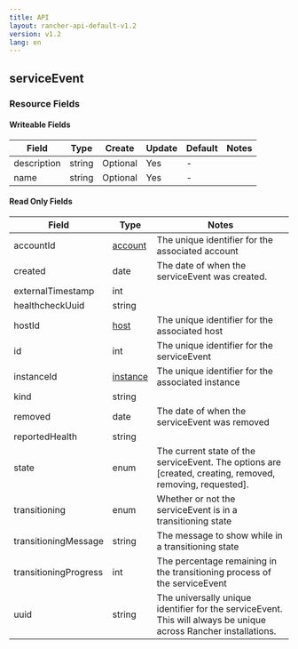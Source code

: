 ```yaml
---
title: API
layout: rancher-api-default-v1.2
version: v1.2
lang: en
---
```


## serviceEvent



### Resource Fields

#### Writeable Fields

Field | Type | Create | Update | Default | Notes
---|---|---|---|---|---
description | string | Optional | Yes | - | 
name | string | Optional | Yes | - | 


#### Read Only Fields

Field | Type   | Notes
---|---|---
accountId | [account]({{site.baseurl}}/rancher/{{page.version}}/{{page.lang}}/api/api-resources/account/)  | The unique identifier for the associated account
created | date  | The date of when the serviceEvent was created.
externalTimestamp | int  | 
healthcheckUuid | string  | 
hostId | [host]({{site.baseurl}}/rancher/{{page.version}}/{{page.lang}}/api/api-resources/host/)  | The unique identifier for the associated host
id | int  | The unique identifier for the serviceEvent
instanceId | [instance]({{site.baseurl}}/rancher/{{page.version}}/{{page.lang}}/api/api-resources/instance/)  | The unique identifier for the associated instance
kind | string  | 
removed | date  | The date of when the serviceEvent was removed
reportedHealth | string  | 
state | enum  | The current state of the serviceEvent. The options are [created, creating, removed, removing, requested].
transitioning | enum  | Whether or not the serviceEvent is in a transitioning state
transitioningMessage | string  | The message to show while in a transitioning state
transitioningProgress | int  | The percentage remaining in the transitioning process of the serviceEvent
uuid | string  | The universally unique identifier for the serviceEvent. This will always be unique across Rancher installations.


<br>
